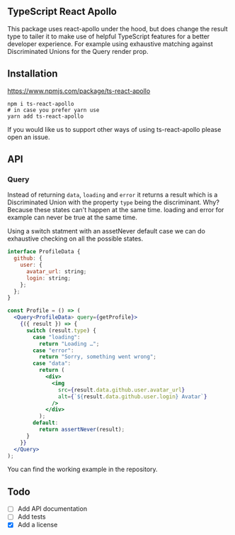 ## TypeScript React Apollo

This package uses react-apollo under the hood, but does change the result type to tailer it to make use of helpful TypeScript features for a better developer experience. For example using exhaustive matching against Discriminated Unions for the Query render prop.

## Installation

https://www.npmjs.com/package/ts-react-apollo

```
npm i ts-react-apollo
# in case you prefer yarn use
yarn add ts-react-apollo
```

If you would like us to support other ways of using ts-react-apollo please open an issue.

## API

### Query

Instead of returning `data`, `loading` and `error` it returns a result which is a Discriminated Union with the property `type` being the discriminant. Why? Because these states can't happen at the same time. loading and error for example can never be true at the same time.

Using a switch statment with an assetNever default case we can do exhaustive checking on all the possible states.

```jsx
interface ProfileData {
  github: {
    user: {
      avatar_url: string;
      login: string;
    };
  };
}

const Profile = () => (
  <Query<ProfileData> query={getProfile}>
    {({ result }) => {
      switch (result.type) {
        case "loading":
          return "Loading …";
        case "error":
          return "Sorry, something went wrong";
        case "data":
          return (
            <div>
              <img
                src={result.data.github.user.avatar_url}
                alt={`${result.data.github.user.login} Avatar`}
              />
            </div>
          );
        default:
          return assertNever(result);
      }
    }}
  </Query>
);
```

You can find the working example in the repository.

## Todo
- [ ] Add API documentation
- [ ] Add tests
- [x] Add a license
